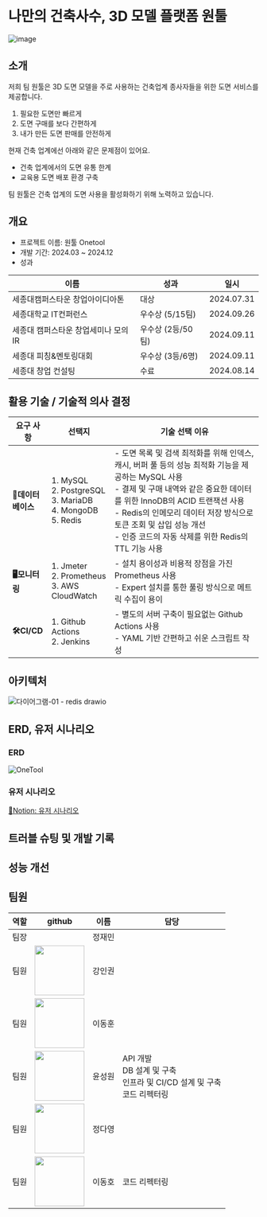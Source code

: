 # 나만의 건축사수, 3D 모델 플랫폼 원툴

![image](https://github.com/user-attachments/assets/2c54c286-7417-4123-add6-fffb97cbd1f0)


## 소개

저희 팀 원툴은 3D 도면 모델을 주로 사용하는 건축업계 종사자들을 위한 도면 서비스를 제공합니다.

1. 필요한 도면만 빠르게
2. 도면 구매를 보다 간편하게
3. 내가 만든 도면 판매를 안전하게

현재 건축 업계에선 아래와 같은 문제점이 있어요.

- 건축 업계에서의 도면 유통 한계
- 교육용 도면 배포 환경 구축

팀 원툴은 건축 업계의 도면 사용을 활성화하기 위해 노력하고 있습니다.

<!-- 기대 효과, 동기 -->

## 개요

- 프로젝트 이름: 원툴 Onetool
- 개발 기간: 2024.03 ~ 2024.12
- 성과

| 이름 | 성과 | 일시 |
| --- | --- | --- |
| 세종대캠퍼스타운 창업아이디아톤 | 대상 | 2024.07.31 |
| 세종대학교 IT컨퍼런스 | 우수상 (5/15팀) | 2024.09.26 |
| 세종대 캠퍼스타운 창업세미나 모의 IR | 우수상 (2등/50팀) | 2024.09.11 |
| 세종대 피칭&멘토링대회 | 우수상 (3등/6명) | 2024.09.11 |
| 세종대 창업 컨설팅 | 수료 | 2024.08.14 |

<!-- ## (실제 기능 움짤) -->

## 활용 기술 / 기술적 의사 결정

| **요구 사항** | **선택지** | **기술 선택 이유** |
| ----- | ------ | ----------- |
| **💽데이터베이스** | 1. MySQL <br/> 2. PostgreSQL <br/> 3. MariaDB <br/> 4. MongoDB <br/> 5. Redis | - 도면 목록 및 검색 최적화를 위해 인덱스, 캐시, 버퍼 풀 등의 성능 최적화 기능을 제공하는 MySQL 사용 <br/> - 결제 및 구매 내역와 같은 중요한 데이터를 위한 InnoDB의 ACID 트랜잭션 사용 <br/> - Redis의 인메모리 데이터 저장 방식으로 토큰 조회 및 삽입 성능 개선 <br/> - 인증 코드의 자동 삭제를 위한 Redis의 TTL 기능 사용 |
| **🖥️모니터링** | 1. Jmeter <br/> 2. Prometheus <br/> 3. AWS CloudWatch | - 설치 용이성과 비용적 장점을 가진 Prometheus 사용 <br/> - Expert 설치를 통한 풀링 방식으로 메트릭 수집이 용이 |
| **🛠️CI/CD** | 1. Github Actions <br/> 2. Jenkins | - 별도의 서버 구축이 필요없는 Github Actions 사용 <br/> - YAML 기반 간편하고 쉬운 스크립트 작성 |

<!-- DB, 부하테스트, 모니터링, CICD, 검색기능개선(동적쿼리, 인덱스 등등) -->

## 아키텍처

![다이어그램-01 - redis drawio](https://github.com/user-attachments/assets/d7695b56-334a-4164-8452-50f9217d41fc)


## ERD, 유저 시나리오

### ERD

![OneTool](https://github.com/user-attachments/assets/1436a9f7-42ad-4601-8e1d-9bf97551fbdc)

### 유저 시나리오

[🔗Notion: 유저 시나리오](https://garrulous-bearskin-817.notion.site/66ed82a478514cd5ae13836b30e2909e?pvs=4)

## 트러블 슈팅 및 개발 기록
<!-- 도면 구매, 도면 검색, 도면 업로드 -->


## 성능 개선



## 팀원

|역할|github|이름|담당|
|---|---|---|---|
| 팀장 |  | 정재민 ||
| 팀원 | [<img src="https://avatars.githubusercontent.com/u/105264785?v=4" height=100 width=100>](https://github.com/tnqkr3494) | 강인권 | |
| 팀원 | [<img src="https://avatars.githubusercontent.com/u/123933574?v=4" height=100 width=100>](https://github.com/LEEDONGH00N) | 이동훈 ||
| 팀원 | [<img src="https://avatars.githubusercontent.com/u/63222221?v=4" height=100 width=100> ](https://github.com/mete0rfish)| 윤성원 | API 개발 <br/> DB 설계 및 구축 <br/> 인프라 및 CI/CD 설계 및 구축 <br/> 코드 리펙터링 |
| 팀원 | [<img src="https://avatars.githubusercontent.com/u/92675692?v=4" height=100 width=100> ](https://github.com/day024) | 정다영 ||
| 팀원 | [<img src="https://avatars.githubusercontent.com/u/164465431?v=4" height=100 width=100> ](https://github.com/PlusUltraCode) | 이동호 | 코드 리펙터링 |


